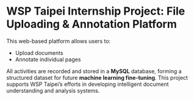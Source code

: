 # WSP Taipei Internship Project: File Uploading & Annotation Platform

This web-based platform allows users to:

- Upload documents
- Annotate individual pages

All activities are recorded and stored in a **MySQL** database, forming a structured dataset for future **machine learning fine-tuning**. This project supports WSP Taipei’s efforts in developing intelligent document understanding and analysis systems.
